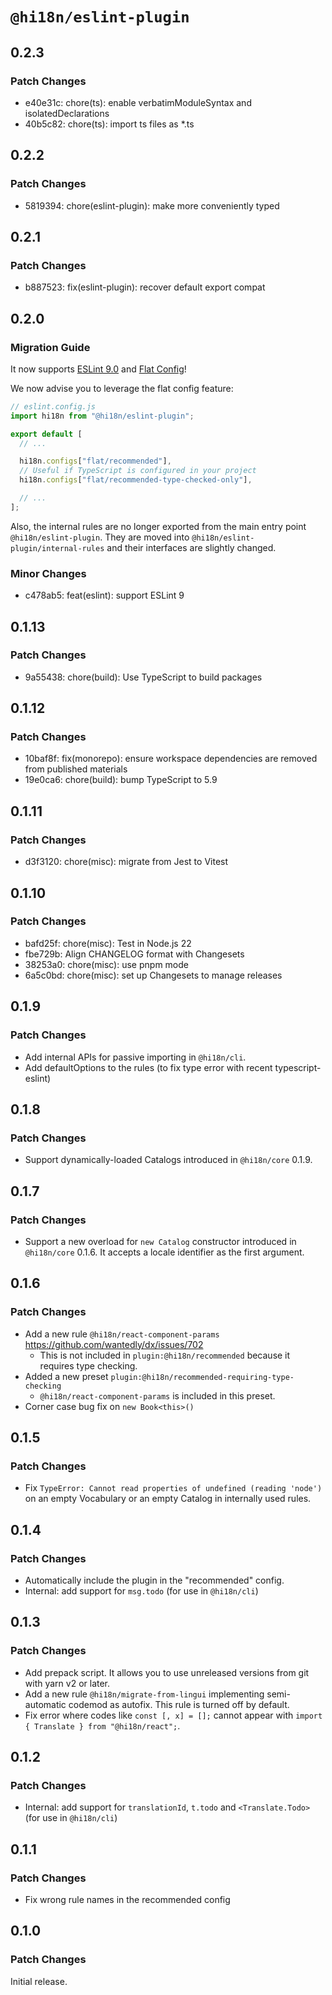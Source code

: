 # `@hi18n/eslint-plugin`

## 0.2.3

### Patch Changes

- e40e31c: chore(ts): enable verbatimModuleSyntax and isolatedDeclarations
- 40b5c82: chore(ts): import ts files as \*.ts

## 0.2.2

### Patch Changes

- 5819394: chore(eslint-plugin): make more conveniently typed

## 0.2.1

### Patch Changes

- b887523: fix(eslint-plugin): recover default export compat

## 0.2.0

### Migration Guide

It now supports [ESLint 9.0](https://eslint.org/docs/latest/use/migrate-to-9.0.0) and [Flat Config](https://eslint.org/docs/latest/use/configure/migration-guide)!

We now advise you to leverage the flat config feature:

```javascript
// eslint.config.js
import hi18n from "@hi18n/eslint-plugin";

export default [
  // ...

  hi18n.configs["flat/recommended"],
  // Useful if TypeScript is configured in your project
  hi18n.configs["flat/recommended-type-checked-only"],

  // ...
];
```

Also, the internal rules are no longer exported from the main entry point `@hi18n/eslint-plugin`. They are moved into `@hi18n/eslint-plugin/internal-rules` and their interfaces are slightly changed.

### Minor Changes

- c478ab5: feat(eslint): support ESLint 9

## 0.1.13

### Patch Changes

- 9a55438: chore(build): Use TypeScript to build packages

## 0.1.12

### Patch Changes

- 10baf8f: fix(monorepo): ensure workspace dependencies are removed from published materials
- 19e0ca6: chore(build): bump TypeScript to 5.9

## 0.1.11

### Patch Changes

- d3f3120: chore(misc): migrate from Jest to Vitest

## 0.1.10

### Patch Changes

- bafd25f: chore(misc): Test in Node.js 22
- fbe729b: Align CHANGELOG format with Changesets
- 38253a0: chore(misc): use pnpm mode
- 6a5c0bd: chore(misc): set up Changesets to manage releases

## 0.1.9

### Patch Changes

- Add internal APIs for passive importing in `@hi18n/cli`.
- Add defaultOptions to the rules (to fix type error with recent typescript-eslint)

## 0.1.8

### Patch Changes

- Support dynamically-loaded Catalogs introduced in `@hi18n/core` 0.1.9.

## 0.1.7

### Patch Changes

- Support a new overload for `new Catalog` constructor introduced in `@hi18n/core` 0.1.6. It accepts a locale identifier as the first argument.

## 0.1.6

### Patch Changes

- Add a new rule `@hi18n/react-component-params` https://github.com/wantedly/dx/issues/702
  - This is not included in `plugin:@hi18n/recommended` because it requires type checking.
- Added a new preset `plugin:@hi18n/recommended-requiring-type-checking`
  - `@hi18n/react-component-params` is included in this preset.
- Corner case bug fix on `new Book<this>()`

## 0.1.5

### Patch Changes

- Fix `TypeError: Cannot read properties of undefined (reading 'node')`
  on an empty Vocabulary or an empty Catalog in internally used rules.

## 0.1.4

### Patch Changes

- Automatically include the plugin in the "recommended" config.
- Internal: add support for `msg.todo` (for use in `@hi18n/cli`)

## 0.1.3

### Patch Changes

- Add prepack script. It allows you to use unreleased versions from git with yarn v2 or later.
- Add a new rule `@hi18n/migrate-from-lingui` implementing semi-automatic codemod as autofix.
  This rule is turned off by default.
- Fix error where codes like `const [, x] = [];` cannot appear with `import { Translate } from "@hi18n/react";`.

## 0.1.2

### Patch Changes

- Internal: add support for `translationId`, `t.todo` and `<Translate.Todo>` (for use in `@hi18n/cli`)

## 0.1.1

### Patch Changes

- Fix wrong rule names in the recommended config

## 0.1.0

### Patch Changes

Initial release.
